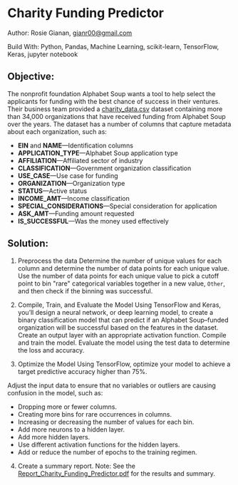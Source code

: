 # Charity Funding Predictor

Author: Rosie Gianan, gianr00@gmail.com

Build With: Python, Pandas, Machine Learning, scikit-learn, TensorFlow, Keras, jupyter notebook 

## Objective:

The nonprofit foundation Alphabet Soup wants a tool to help select the applicants for funding with the best chance of success in their ventures. Their business team provided a [charity_data.csv](Resources/charity_data.csv) dataset containing more than 34,000 organizations that have received funding from Alphabet Soup over the years. The dataset has a number of columns that capture metadata about each organization, such as:

* **EIN** and **NAME**—Identification columns
* **APPLICATION_TYPE**—Alphabet Soup application type
* **AFFILIATION**—Affiliated sector of industry
* **CLASSIFICATION**—Government organization classification
* **USE_CASE**—Use case for funding
* **ORGANIZATION**—Organization type
* **STATUS**—Active status
* **INCOME_AMT**—Income classification
* **SPECIAL_CONSIDERATIONS**—Special consideration for application
* **ASK_AMT**—Funding amount requested
* **IS_SUCCESSFUL**—Was the money used effectively

## Solution:
1.    Preprocess the data
Determine the number of unique values for each column and determine the number of data points for each unique value. Use the number of data points for each unique value to pick a cutoff point to bin "rare" categorical variables together in a new value, `Other`, and then check if the binning was successful.
 
2.  Compile, Train, and Evaluate the Model
Using TensorFlow and Keras, you’ll design a neural network, or deep learning model, to create a binary classification model that can predict if an Alphabet Soup–funded organization will be successful based on the features in the dataset. Create an output layer with an appropriate activation function. Compile and train the model. Evaluate the model using the test data to determine the loss and accuracy.

3.  Optimize the Model
Using TensorFlow, optimize your model to achieve a target predictive accuracy higher than 75%.

Adjust the input data to ensure that no variables or outliers are causing confusion in the model, such as:
-    Dropping more or fewer columns.
-    Creating more bins for rare occurrences in columns.
-    Increasing or decreasing the number of values for each bin.
-    Add more neurons to a hidden layer.
-    Add more hidden layers.
-    Use different activation functions for the hidden layers.
-    Add or reduce the number of epochs to the training regimen.

4. Create a summary report. 
    Note: See the [Report_Charity_Funding_Predictor.pdf](Report_Charity_Funding_Predictor.pdf) for the results and summary.

